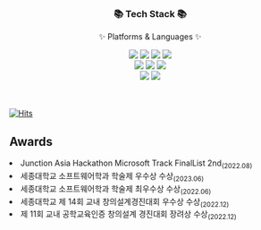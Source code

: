 <div align=center>
	<h3>📚 Tech Stack 📚</h3>
	<p>✨ Platforms & Languages ✨</p>
</div>

<div align="center">
<img src="https://img.shields.io/badge/Spring Boot-6DB33F?style=flat&logo=Spring Boot&logoColor=white">
<img src="https://img.shields.io/badge/Gradle-02303A?style=flat&logo=Gradle&logoColor=white">
<img src="https://img.shields.io/badge/MySQL-4479A1.svg?style=flat&logo=MySQL&logoColor=white">
<img src="https://img.shields.io/badge/Redis-DC382D?style=flat&logo=Redis&logoColor=white"><br>
<img src="https://img.shields.io/badge/Amazon AWS-232F3E?style=flat&logo=Amazon AWS&logoColor=white">
<img src="https://img.shields.io/badge/Docker-2496ED?style=flat&logo=Docker&logoColor=white">
<img src="https://img.shields.io/badge/JSON Web Tokens-000000?style=flat&logo=JSON Web Tokens&logoColor=white"><br>
<img src="https://img.shields.io/badge/Express-000000?style=flat&logo=express&logoColor=white">
<img src="https://img.shields.io/badge/Nestjs-D91313?style=flat&logo=nestjs&logoColor=white">
</div>

<br>
<br>

[![Hits](https://hits.seeyoufarm.com/api/count/incr/badge.svg?url=https%3A%2F%2Fgithub.com%2Fkimdoha&count_bg=%23F3AC3A&title_bg=%23555555&icon=&icon_color=%23F3AE49&title=hits&edge_flat=false)](https://hits.seeyoufarm.com)  


 
 ## Awards
 <div align=left>
  <li>Junction Asia Hackathon Microsoft Track FinalList 2nd<sub>(2022.08)</sub></li>
  <li>세종대학교 소프트웨어학과 학술제 우수상 수상<sub>(2023.06)</sub></li>
  <li>세종대학교 소프트웨어학과 학술제 최우수상 수상<sub>(2022.06)</sub></li>
  <li>세종대학교 제 14회 교내 창의설계경진대회 우수상 수상<sub>(2022.12)</sub></li>
  <li>제 11회 교내 공학교육인증 창의설계 경진대회 장려상 수상<sub>(2022.12)</sub></li>
 </div>
